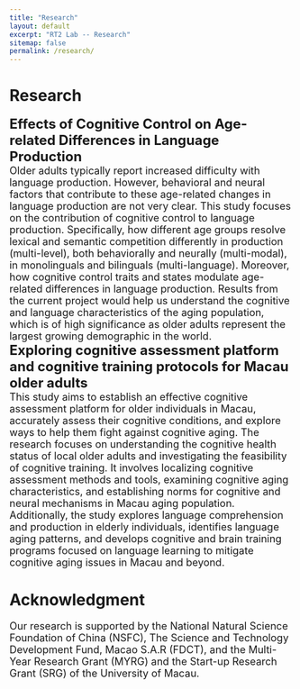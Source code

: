 ```yaml
---
title: "Research"
layout: default
excerpt: "RT2 Lab -- Research"
sitemap: false
permalink: /research/
---
```


# Research

<font size="5"><b>Effects of Cognitive Control on Age-related Differences in Language Production</b></font><br>
<font size="4">Older adults typically report increased difficulty with language production. However, behavioral and neural factors that contribute to these age-related changes in language production are not very clear. This study focuses on the contribution of cognitive control to language production. Specifically, how different age groups resolve lexical and semantic competition differently in production (multi-level), both behaviorally and neurally (multi-modal), in monolinguals and bilinguals (multi-language). Moreover, how cognitive control traits and states modulate age-related differences in language production. Results from the current project would help us understand the cognitive and language characteristics of the aging population, which is of high significance as older adults represent the largest growing demographic in the world.</font><br>
<font size="5"><b>Exploring cognitive assessment platform and cognitive training protocols for Macau older adults</b></font><br>
<font size="4">This study aims to establish an effective cognitive assessment platform for older individuals in Macau, accurately assess their cognitive conditions, and explore ways to help them fight against cognitive aging. The research focuses on understanding the cognitive health status of local older adults and investigating the feasibility of cognitive training. It involves localizing cognitive assessment methods and tools, examining cognitive aging characteristics, and establishing norms for cognitive and neural mechanisms in Macau aging population. Additionally, the study explores language comprehension and production in elderly individuals, identifies language aging patterns, and develops cognitive and brain training programs focused on language learning to mitigate cognitive aging issues in Macau and beyond.</font><br>

# Acknowledgment
<font size="4">Our research is supported by the National Natural Science Foundation of China (NSFC), The Science and Technology Development Fund, Macao S.A.R (FDCT), and the Multi-Year Research Grant (MYRG) and the Start-up Research Grant (SRG) of the University of Macau.</font>

